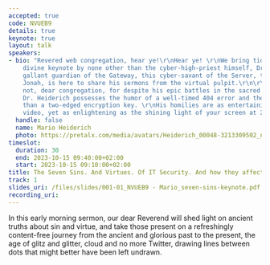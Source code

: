 ```yaml
---
accepted: true
code: NVUEB9
details: true
keynote: true
layout: talk
speakers:
- bio: "Revered web congregation, hear ye!\r\nHear ye! \r\nWe bring tidings of a truly
    divine keynote by none other than the cyber-high-priest himself, Dr. Mario Heiderich.\r\n\r\nThis
    gallant guardian of the Gateway, this cyber-savant of the Server, this JavaScript
    Jonah, is here to share his sermons from the virtual pulpit.\r\n\r\nYet, fear
    not, dear congregation, for despite his epic battles in the sacred crypts of XSS,
    Dr. Heiderich possesses the humor of a well-timed 404 error and the wit sharper
    than a two-edged encryption key. \r\nHis homilies are as entertaining as a cat
    video, yet as enlightening as the shining light of your screen at 2 a.m."
  handle: false
  name: Mario Heiderich
  photo: https://pretalx.com/media/avatars/Heiderich_00048-3213309502_netensr.png
timeslot:
  duration: 30
  end: 2023-10-15 09:40:00+02:00
  start: 2023-10-15 09:10:00+02:00
title: The Seven Sins. And Virtues. Of IT Security. And how they affect our world.
track: 1
slides_uri: /files/slides/001-01_NVUEB9 - Mario_seven-sins-keynote.pdf
recording_uri: 
---
```


In this early morning sermon, our dear Reverend will shed light on
ancient truths about sin and virtue, and take those present on a
refreshingly content-free journey from the ancient and glorious past to
the present, the age of glitz and glitter, cloud and no more Twitter,
drawing lines between dots that might better have been left undrawn.
